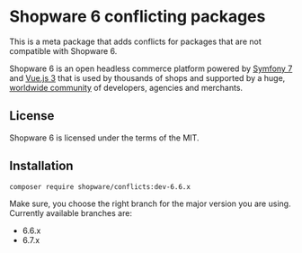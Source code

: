 # Shopware 6 conflicting packages

This is a meta package that adds conflicts for packages that are not compatible with Shopware 6.

Shopware 6 is an open headless commerce platform powered by [Symfony 7](https://symfony.com) and [Vue.js 3](https://vuejs.org)
that is used by thousands of shops and supported by a huge, [worldwide community](https://slack.shopware.com) of developers, agencies and merchants.

## License

Shopware 6 is licensed under the terms of the MIT.

## Installation

```
composer require shopware/conflicts:dev-6.6.x
```

Make sure, you choose the right branch for the major version you are using.
Currently available branches are:
- 6.6.x
- 6.7.x
